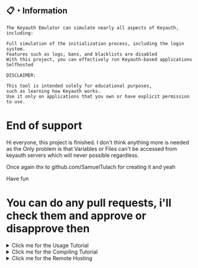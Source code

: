 ## <a id="features"></a>📋・Information
```
The Keyauth Emulator can simulate nearly all aspects of Keyauth, including:

Full simulation of the initialization process, including the login system.
Features such as logs, bans, and blacklists are disabled
With this project, you can effectively run Keyauth-based applications Selfhosted 

DISCLAIMER:

This tool is intended solely for educational purposes,
such as learning how Keyauth works. 
Use it only on applications that you own or have explicit permission to use.
```

# End of support

Hi everyone, this project is finished. I don't think anything more is needed as the Only problem is that Variables or Files can't be accessed from keyauth servers which will never possible regardless.

Once again thx to github.com/SamuelTulach for creating it and yeah

Have fun

# You can do any pull requests, i'll check them and approve or disapprove then

<details>
  <summary>Click me for the Usage Tutorial</summary>
  
## <a id="Changelog"></a>🔥・Usage Tutorial
```
Step 1: Setup everything
Add the generated root CA certificate to trusted root certificates

Double-click on rootCA.crt
Click "Install certificate"
Select "Local Machine," then click "Next"
Select "Place all certificates in the following store," click "Browse" and select "Trusted Root Certification"
Click "Finish" ( only needed to do 1 time )
Same thing for keyauth.win.crt Certificate but Just pressing next works fine ( also 1 time also )

Both of them are in the Folder x64/Release/certs

Now please install the OpenSSL 3.3.2 Windows Installer. 
https://kb.firedaemon.com/support/solutions/articles/4000121705#Download-OpenSSL

Step 2: Obtain application secret
Example of doing so: https://player.vimeo.com/video/1006943145

you can use regex ^[a-zA-Z0-9]{64}$ to show only strings that match with the secret format.

Step 3: Run it

Once everything is done run Emulator.exe.

if everything worked fine and you got no errors then procced to open the Keyauth Loader
```
</details>

<details>
  <summary>Click me for the Compiling Tutorial</summary>

## <a id="Changelog"></a>👷・Compiling
```
1. install the OpenSSL 3.3.2 Windows Installer. 
https://kb.firedaemon.com/support/solutions/articles/4000121705#Download-OpenSSL
2. Make sure you have VS2022 with C++ build tools and MFC installed
3. Open `EmuAuth.sln` and compile the project
4. Generate required certificates using the script in `Certificates/` and place them in `certs/`

**Tipp** They are already generated but if they expire you would need to regenerate them!
```
</details>

<details>
  <summary>Click me for the Remote Hosting </summary>

## <a id="Changelog"></a>🖥️・How to host the Emulator on a RDP
```
1. Get a Windows RDP
2. Recompile the Emulator with the server IP instead of 127.0.0.1
3. Install The Emulator on the RDP ( like u did on your PC )
4. Disable Firewall or let port 443 be enabled
5. Now just use instead of 127.0.0.1 in the hosts file the ip of the rdp
```
</details>

